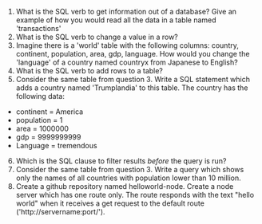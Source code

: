 1. What is the SQL verb to get information out of a database? Give an example of how you would read all the data in a table named 'transactions'
2. What is the SQL verb to change a value in a row?
3. Imagine there is a 'world' table with the following columns: country, continent, population, area, gdp, language. How would you change the 'language' of a country named countryx from Japanese to English?
4. What is the SQL verb to add rows to a table?
5. Consider the same table from question 3. Write a SQL statement which adds a country named 'Trumplandia' to this table. The country has the following data:
  * continent = America
  * population = 1
  * area = 1000000
  * gdp = 9999999999
  * Language = tremendous
6. Which is the SQL clause to filter results *before* the query is run?
7. Consider the same table from question 3. Write a query which shows only the names of all countries with population lower than 10 million.
8. Create a github repository named helloworld-node. Create a node server which has one route only. The route responds with the text "hello world" when it receives a get request to the default route ('http://servername:port/').
